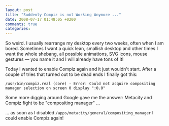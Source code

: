 ```yaml
---
layout: post
title: "Suddenly Compiz is not Working Anymore ..."
date: 2008-07-17 01:48:05 +0200
comments: true
categories: 
---
```


So weird.  I usually rearrange my desktop every two weeks, often when I
am bored.  Sometimes I want a quick lean, smallish desktop and other
times I want the whole shebang, all possible animations, SVG icons,
mouse gestures — you name it and I will already have tons of it!

Today I wanted to enable Compiz again and it just wouldn't start.  After
a couple of tries that turned out to be dead ends I finally got this:

    /usr/bin/compiz.real (core) - Error: Could not acquire compositing manager selection on screen 0 display ":0.0" 

Some more digging around Google gave me the answer: Metacity and Compiz
fight to be "compositing manager" ...

... as soon as I disabled `/apps/metacity/general/compositing_manager` I
could enable Compiz again!

